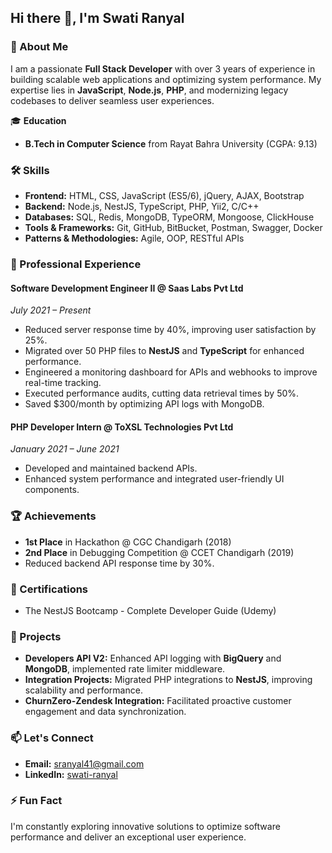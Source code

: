 ## Hi there 👋, I'm Swati Ranyal

### 🚀 About Me
I am a passionate **Full Stack Developer** with over 3 years of experience in building scalable web applications and optimizing system performance. My expertise lies in **JavaScript**, **Node.js**, **PHP**, and modernizing legacy codebases to deliver seamless user experiences.

🎓 **Education**  
- **B.Tech in Computer Science** from Rayat Bahra University (CGPA: 9.13)

### 🛠️ Skills
- **Frontend:** HTML, CSS, JavaScript (ES5/6), jQuery, AJAX, Bootstrap  
- **Backend:** Node.js, NestJS, TypeScript, PHP, Yii2, C/C++  
- **Databases:** SQL, Redis, MongoDB, TypeORM, Mongoose, ClickHouse  
- **Tools & Frameworks:** Git, GitHub, BitBucket, Postman, Swagger, Docker  
- **Patterns & Methodologies:** Agile, OOP, RESTful APIs  

### 💼 Professional Experience
#### Software Development Engineer II @ Saas Labs Pvt Ltd  
*July 2021 – Present*  
- Reduced server response time by 40%, improving user satisfaction by 25%.  
- Migrated over 50 PHP files to **NestJS** and **TypeScript** for enhanced performance.  
- Engineered a monitoring dashboard for APIs and webhooks to improve real-time tracking.  
- Executed performance audits, cutting data retrieval times by 50%.  
- Saved $300/month by optimizing API logs with MongoDB.  

#### PHP Developer Intern @ ToXSL Technologies Pvt Ltd  
*January 2021 – June 2021*  
- Developed and maintained backend APIs.  
- Enhanced system performance and integrated user-friendly UI components.  

### 🏆 Achievements
- **1st Place** in Hackathon @ CGC Chandigarh (2018)  
- **2nd Place** in Debugging Competition @ CCET Chandigarh (2019)  
- Reduced backend API response time by 30%.  

### 🌟 Certifications
- The NestJS Bootcamp - Complete Developer Guide (Udemy)

### 📂 Projects
- **Developers API V2:** Enhanced API logging with **BigQuery** and **MongoDB**, implemented rate limiter middleware.  
- **Integration Projects:** Migrated PHP integrations to **NestJS**, improving scalability and performance.  
- **ChurnZero-Zendesk Integration:** Facilitated proactive customer engagement and data synchronization.  

### 📫 Let's Connect
- **Email:** [sranyal41@gmail.com](mailto:sranyal41@gmail.com)  
- **LinkedIn:** [swati-ranyal](https://www.linkedin.com/in/swati-ranyal-841752237)  

### ⚡ Fun Fact
I'm constantly exploring innovative solutions to optimize software performance and deliver an exceptional user experience.
